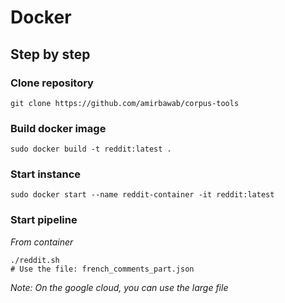 # Docker

## Step by step


### Clone repository
```
git clone https://github.com/amirbawab/corpus-tools
```

### Build docker image
```
sudo docker build -t reddit:latest .
```

### Start instance
```
sudo docker start --name reddit-container -it reddit:latest
```

### Start pipeline
*From container*
```
./reddit.sh
# Use the file: french_comments_part.json
```
*Note: On the google cloud, you can use the large file*

